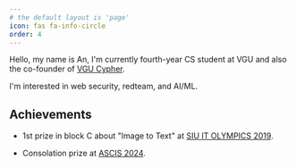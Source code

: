 ```yaml
---
# the default layout is 'page'
icon: fas fa-info-circle
order: 4
---
```


Hello, my name is An, I'm currently fourth-year CS student at VGU and also the co-founder of [VGU Cypher](https://www.facebook.com/people/VGU-Cypher/61568635109435/).

I'm interested in web security, redteam, and AI/ML.

## Achievements

- 1st prize in block C about "Image to Text" at [SIU IT OLYMPICS 2019](https://siu.edu.vn/hon-150-thi-sinh-tranh-tai-tai-siu-it-olympics-2019/).

- Consolation prize at [ASCIS 2024](https://vgu.edu.vn/en/research-support?id-bai-viet=10158637&portletId=CmsHienThiBaiViet_WAR_cmsportlet_INSTANCE_kxumshm4Wie3).